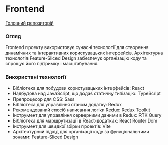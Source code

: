# Frontend

[Головний репозиторій](https://github.com/Navatusein/Goose-Hub)

### Огляд

Frontend проекту використовує сучасні технології для створення динамічних та інтерактивних користувацьких інтерфейсів. Архітектурна технологія Feature-Sliced Design забезпечує організацію коду та спрощує його підтримку і масштабування.

### Використані технології
* Бібліотека для побудови користувацьких інтерфейсів: React
* Надбудова над JavaScript, що додає статичну типізацію: TypeScript 
* Препроцесор для CSS: Sass
* Бібліотека для управління станом додатку: Redux
* Рекомендований спосіб написання логіки Redux: Redux Toolkit
* Інструмент для управління серверними даними в Redux: RTK Query
* Бібліотека для маршрутизації в React-додатках: React Router Dom
* Інструмент для швидкої збірки проектів: Vite
* Архітектурний підхід для організації коду за функціональними зонами: Feature-Sliced Design
